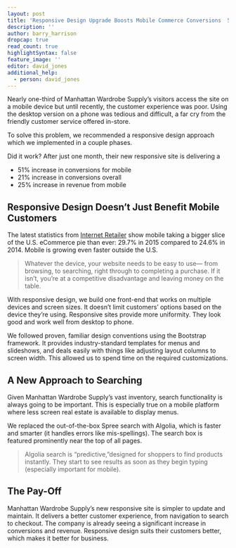 ```yaml
---
layout: post
title: 'Responsive Design Upgrade Boosts Mobile Commerce Conversions  51%'
description: ''
author: barry_harrison
dropcap: true
read_count: true
highlightSyntax: false
feature_image: ''
editor: david_jones
additional_help:
  - person: david_jones
---
```


Nearly one-third of Manhattan Wardrobe Supply’s visitors access the site on a mobile device but until recently, the customer experience was poor. Using the desktop version on a phone was tedious and difficult, a far cry from the friendly customer service offered in-store.

To solve this problem, we recommended a responsive design approach which we implemented in a couple phases.

Did it work? After just one month, their new responsive site is delivering a

* 51% increase in conversions for mobile
* 21% increase in conversions overall
* 25% increase in revenue from mobile


## Responsive Design Doesn’t Just Benefit Mobile Customers

The latest statistics from [Internet Retailer](https://www.internetretailer.com/2015/08/18/mobile-commerce-now-30-all-us-e-commerce) show mobile taking a bigger slice of the U.S. eCommerce pie than ever: 29.7% in 2015 compared to 24.6% in 2014. Mobile is growing even faster outside the U.S.

> Whatever the device, your website needs to be easy to use— from browsing, to searching, right through to completing a purchase. If it isn’t, you’re at a competitive disadvantage and leaving money on the table.

With responsive design, we build one front-end that works on multiple devices and screen sizes. It doesn’t limit customers’ options based on the device they’re using. Responsive sites provide more uniformity. They look good and work well from desktop to phone.

We followed proven, familiar design conventions using the Bootstrap framework. It provides industry-standard templates for menus and slideshows, and deals easily with things like adjusting layout columns to screen width. This allowed us to spend time on the required customizations.

## **A New Approach to Searching**

Given Manhattan Wardrobe Supply’s vast inventory, search functionality is always going to be important. This is especially true on a mobile platform where less screen real estate is available to display menus.

We replaced the out-of-the-box Spree search with Algolia, which is faster and smarter (it handles errors like mis-spellings). The search box is featured prominently near the top of all pages.

> Algolia search is “predictive,”designed for shoppers to find products instantly. They start to see results as soon as they begin typing (especially important for mobile).

## **The Pay-Off**

Manhattan Wardrobe Supply’s new responsive site is simpler to update and maintain. It delivers a better customer experience, from navigation to search to checkout. The company is already seeing a significant increase in conversions and revenue. Responsive design suits their customers better, which makes it better for business.